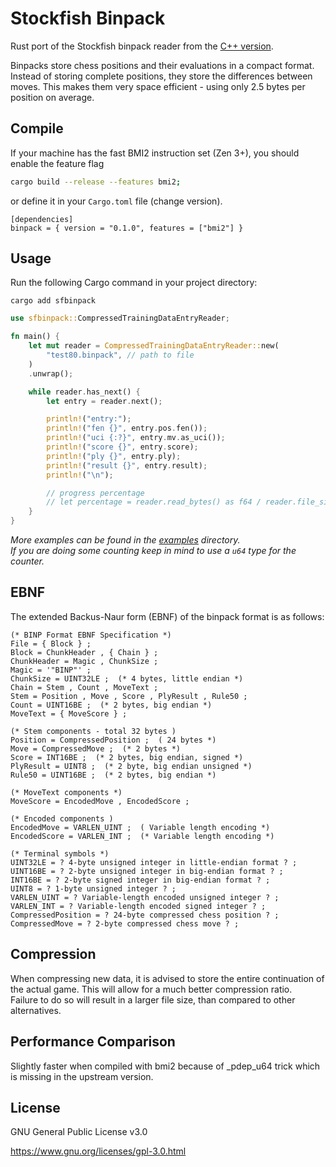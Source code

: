 # Stockfish Binpack

Rust port of the Stockfish binpack reader from the [C++ version](https://github.com/official-stockfish/Stockfish/blob/tools/src/extra/nnue_data_binpack_format.h).

Binpacks store chess positions and their evaluations in a compact format. Instead of storing complete positions, they store the differences between moves. This makes them very space efficient - using only 2.5 bytes per position on average.

## Compile

If your machine has the fast BMI2 instruction set (Zen 3+), you should enable the feature flag

```bash
cargo build --release --features bmi2;
```

or define it in your `Cargo.toml` file (change version).

```
[dependencies]
binpack = { version = "0.1.0", features = ["bmi2"] }
```

## Usage

Run the following Cargo command in your project directory:

```shell
cargo add sfbinpack
```

```rust
use sfbinpack::CompressedTrainingDataEntryReader;

fn main() {
    let mut reader = CompressedTrainingDataEntryReader::new(
        "test80.binpack", // path to file
    )
    .unwrap();

    while reader.has_next() {
        let entry = reader.next();

        println!("entry:");
        println!("fen {}", entry.pos.fen());
        println!("uci {:?}", entry.mv.as_uci());
        println!("score {}", entry.score);
        println!("ply {}", entry.ply);
        println!("result {}", entry.result);
        println!("\n");

        // progress percentage
        // let percentage = reader.read_bytes() as f64 / reader.file_size() as f64 * 100.0;
    }
}
```

_More examples can be found in the [examples](./examples) directory._  
_If you are doing some counting keep in mind to use a `u64` type for the counter._

## EBNF

The extended Backus-Naur form (EBNF) of the binpack format is as follows:

```
(* BINP Format EBNF Specification *)
File = { Block } ;
Block = ChunkHeader , { Chain } ;
ChunkHeader = Magic , ChunkSize ;
Magic = '"BINP"' ;
ChunkSize = UINT32LE ;  (* 4 bytes, little endian *)
Chain = Stem , Count , MoveText ;
Stem = Position , Move , Score , PlyResult , Rule50 ;
Count = UINT16BE ;  (* 2 bytes, big endian *)
MoveText = { MoveScore } ;

(* Stem components - total 32 bytes )
Position = CompressedPosition ;  ( 24 bytes *)
Move = CompressedMove ;  (* 2 bytes *)
Score = INT16BE ;  (* 2 bytes, big endian, signed *)
PlyResult = UINT8 ;  (* 2 byte, big endian unsigned *)
Rule50 = UINT16BE ;  (* 2 bytes, big endian *)

(* MoveText components *)
MoveScore = EncodedMove , EncodedScore ;

(* Encoded components )
EncodedMove = VARLEN_UINT ;  ( Variable length encoding *)
EncodedScore = VARLEN_INT ;  (* Variable length encoding *)

(* Terminal symbols *)
UINT32LE = ? 4-byte unsigned integer in little-endian format ? ;
UINT16BE = ? 2-byte unsigned integer in big-endian format ? ;
INT16BE = ? 2-byte signed integer in big-endian format ? ;
UINT8 = ? 1-byte unsigned integer ? ;
VARLEN_UINT = ? Variable-length encoded unsigned integer ? ;
VARLEN_INT = ? Variable-length encoded signed integer ? ;
CompressedPosition = ? 24-byte compressed chess position ? ;
CompressedMove = ? 2-byte compressed chess move ? ;
```

## Compression

When compressing new data, it is advised to store the entire continuation of the actual game.
This will allow for a much better compression ratio.  
Failure to do so will result in a larger file size, than compared to other alternatives.

## Performance Comparison

Slightly faster when compiled with bmi2 because of _pdep_u64 trick which is missing in the upstream version.

## License

GNU General Public License v3.0

<https://www.gnu.org/licenses/gpl-3.0.html>
